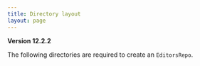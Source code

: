 ```yaml
---
title: Directory layout
layout: page
---
```


**Version 12.2.2**

The following directories are required to create an `EditorsRepo`.
